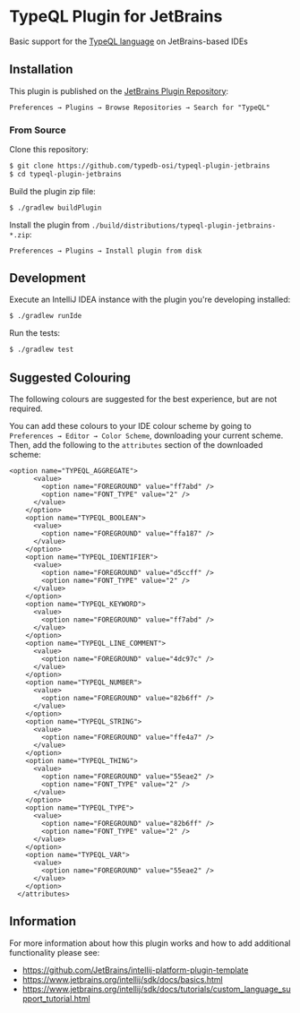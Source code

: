 # TypeQL Plugin for JetBrains

<!-- Plugin description -->

Basic support for the [TypeQL language](https://github.com/vaticle/typeql) on JetBrains-based IDEs

<!-- Plugin description end -->

## Installation

This plugin is published on the [JetBrains Plugin Repository](https://plugins.jetbrains.com/plugin/17912-typeql):

    Preferences → Plugins → Browse Repositories → Search for "TypeQL"

### From Source

Clone this repository:
```bash
$ git clone https://github.com/typedb-osi/typeql-plugin-jetbrains
$ cd typeql-plugin-jetbrains
```

Build the plugin zip file:

```bash
$ ./gradlew buildPlugin
```

Install the plugin from `./build/distributions/typeql-plugin-jetbrains-*.zip`:

    Preferences → Plugins → Install plugin from disk

## Development

Execute an IntelliJ IDEA instance with the plugin you're developing installed:

```bash
$ ./gradlew runIde
```

Run the tests:

```bash
$ ./gradlew test
```

## Suggested Colouring

The following colours are suggested for the best experience, but are not required. 

You can add these colours to your IDE colour scheme by going to `Preferences → Editor → Color Scheme`, downloading your current scheme. Then, add the following to the `attributes` section of the downloaded scheme:

```
<option name="TYPEQL_AGGREGATE">
      <value>
        <option name="FOREGROUND" value="ff7abd" />
        <option name="FONT_TYPE" value="2" />
      </value>
    </option>
    <option name="TYPEQL_BOOLEAN">
      <value>
        <option name="FOREGROUND" value="ffa187" />
      </value>
    </option>
    <option name="TYPEQL_IDENTIFIER">
      <value>
        <option name="FOREGROUND" value="d5ccff" />
        <option name="FONT_TYPE" value="2" />
      </value>
    </option>
    <option name="TYPEQL_KEYWORD">
      <value>
        <option name="FOREGROUND" value="ff7abd" />
      </value>
    </option>
    <option name="TYPEQL_LINE_COMMENT">
      <value>
        <option name="FOREGROUND" value="4dc97c" />
      </value>
    </option>
    <option name="TYPEQL_NUMBER">
      <value>
        <option name="FOREGROUND" value="82b6ff" />
      </value>
    </option>
    <option name="TYPEQL_STRING">
      <value>
        <option name="FOREGROUND" value="ffe4a7" />
      </value>
    </option>
    <option name="TYPEQL_THING">
      <value>
        <option name="FOREGROUND" value="55eae2" />
        <option name="FONT_TYPE" value="2" />
      </value>
    </option>
    <option name="TYPEQL_TYPE">
      <value>
        <option name="FOREGROUND" value="82b6ff" />
        <option name="FONT_TYPE" value="2" />
      </value>
    </option>
    <option name="TYPEQL_VAR">
      <value>
        <option name="FOREGROUND" value="55eae2" />
      </value>
    </option>
  </attributes>
```

## Information

For more information about how this plugin works and how to add additional functionality please see:
 - https://github.com/JetBrains/intellij-platform-plugin-template
 - https://www.jetbrains.org/intellij/sdk/docs/basics.html
 - https://www.jetbrains.org/intellij/sdk/docs/tutorials/custom_language_support_tutorial.html

